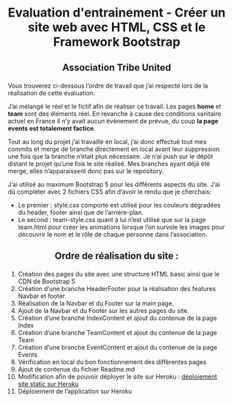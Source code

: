 # <p style="text-align: center;">Evaluation d'entrainement - Créer un site web avec HTML, CSS et le Framework Bootstrap</p>
## <p style="text-align: center;">Association Tribe United</p>

Vous trouverez ci-dessous l’ordre de travail que j’ai respecté lors de la réalisation de cette évaluation.

J’ai mélangé le réel et le fictif afin de réaliser ce travail. Les pages **home** et **team** sont des éléments réel. En revanche à cause des conditions sanitaire actuel en France il n’y avait aucun évènement de prévue, du coup **la page events est totalement factice**.

Tout au long du projet j’ai travaillé en local, j’ai donc effectué tout mes commits et merge de branche directement en local avant leur suppression une fois que la branche n’était plus nécessaire. Je n’ai push sur le dépôt distant le projet qu’une fois le site réalisé. Mes branches ayant déjà été merge, elles n’apparaissent donc pas sur le repository.

J’ai utilisé au maximum Bootstrap 5 pour les différents aspects du site. J’ai dû compléter avec 2 fichiers CSS afin d’avoir le rendu que je cherchais: 
* Le premier : style.css comporte est utilisé pour les couleurs dégradées du header, footer ainsi que de l’arrière-plan.
* Le second : team-style.css quant à lui n’est utilisé que sur la page team.html pour créer les animations lorsque l’on survole les images pour découvrir le nom et le rôle de chaque personne dans l’association.

## <p style="text-align: center;">Ordre de réalisation du site :</p>

1. Création des pages du site avec une structure HTML basic ainsi que le CDN de Bootstrap 5
2. Création d’une branche HeaderFooter pour la réalisation des features Navbar et footer.
3. Réalisation de la Navbar et du Footer sur la main page.
4. Ajout de la Navbar et du Footer sur les autres pages du site.
5. Création d’une branche IndexContent et ajout du contenue de la page Index
6. Création d’une branche TeamContent et ajout du contenue de la page Team
7. Création d’une branche EventContent et ajout du contenue de la page Events
8. Vérification en local du bon fonctionnement des différentes pages
9. Ajout de contenue du fichier Readme.md 
10. Modification afin de pouvoir déployer le site sur Heroku : [déploiement site static sur Heroku](https://gist.github.com/wh1tney/2ad13aa5fbdd83f6a489?fbclid=IwAR0ZEmv8E_Z3cO3Oa1u7esaINExuv530gRamN6c8YH6ggT3VYFsM_EQoHSs)
11. Déploiement de l’application sur Heroku 